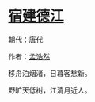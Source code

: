 # [宿建德江](http://so.gushiwen.org/view_7501.aspx)

朝代：唐代

作者：[孟浩然](http://so.gushiwen.org/author_757.aspx)

移舟泊烟渚，日暮客愁新。

野旷天低树，江清月近人。

